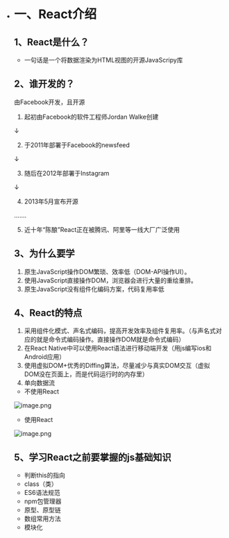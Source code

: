 - # 一、React介绍
  ## 1、React是什么？

  - 一句话是一个将数据渲染为HTML视图的开源JavaScripy库
  ## 2、谁开发的？
  由Facebook开发，且开源

  1. 起初由Facebook的软件工程师Jordan Walke创建

  ↓

  2. 于2011年部署于Facebook的newsfeed

  ↓

  3. 随后在2012年部署于Instagram

  ↓

  4. 2013年5月宣布开源

  .......

  5. 近十年“陈酿”React正在被腾讯、阿里等一线大厂广泛使用
  ## 3、为什么要学

  1. 原生JavaScript操作DOM繁琐、效率低（DOM-API操作UI）。
  2. 使用JavaScript直接操作DOM，浏览器会进行大量的重绘重排。
  3. 原生JavaScript没有组件化编码方案，代码复用率低
  ## 4、React的特点

  1. 采用组件化模式、声名式编码，提高开发效率及组件复用率。（与声名式对应的就是命令式编码操作。直接操作DOM就是命令式编码）
  2. 在React Native中可以使用React语法进行移动端开发（用js编写ios和Android应用）
  3. 使用虚拟DOM+优秀的Diffing算法，尽量减少与真实DOM交互（虚拟DOM没在页面上，而是代码运行时的内存里）
  4. 单向数据流
  - 不使用React

  ![image.png](https://github-img.oss-cn-beijing.aliyuncs.com/programming_notes/react/react%E5%9F%BA%E7%A1%80/%E4%BD%BF%E7%94%A8react%E7%9A%84%E6%83%85%E5%86%B5.png?Expires=1651117815&OSSAccessKeyId=TMP.3KdPGs9eyfp1x8jbNccCgWEUsYnp25cJS7SQCNBW3hghEJe2w783Wp8earitkf9CLWrEbXcQ6Xgf7weioyraQqj8NwY7Gt&Signature=GyPuy4LH8uo%2F6YqGpYzw4r5d5SU%3D&versionId=CAEQHRiBgMDZj6a4gxgiIGUzYTQ4OTJjMmU2NTQ0ZmZiZTNlMGNjN2RhMWYyZDBm)

  - 使用React

  ![image.png](https://github-img.oss-cn-beijing.aliyuncs.com/programming_notes/react/react%E5%9F%BA%E7%A1%80/%E4%BD%BF%E7%94%A8react%E7%9A%84%E6%83%85%E5%86%B5.png?Expires=1651117883&OSSAccessKeyId=TMP.3KdPGs9eyfp1x8jbNccCgWEUsYnp25cJS7SQCNBW3hghEJe2w783Wp8earitkf9CLWrEbXcQ6Xgf7weioyraQqj8NwY7Gt&Signature=YrI3lMBviaCbDMp9%2Fe9Nmt6wj7w%3D&versionId=CAEQHRiBgMDZj6a4gxgiIGUzYTQ4OTJjMmU2NTQ0ZmZiZTNlMGNjN2RhMWYyZDBm)
  ## 5、学习React之前要掌握的js基础知识

  - 判断this的指向
  - class（类）
  - ES6语法规范
  - npm包管理器
  - 原型、原型链
  - 数组常用方法
  - 模块化
